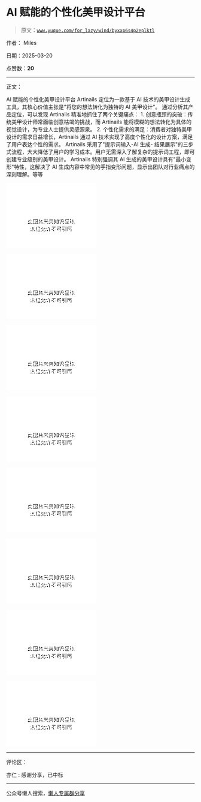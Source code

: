 # AI 赋能的个性化美甲设计平台

> 原文：[`www.yuque.com/for_lazy/wind/byxxp6s4p2eplktl`](https://www.yuque.com/for_lazy/wind/byxxp6s4p2eplktl)

作者： Miles

日期：2025-03-20

点赞数：**20**

* * *

正文：

AI 赋能的个性化美甲设计平台 Artinails 定位为一款基于 AI 技术的美甲设计生成工具，其核心价值主张是"将您的想法转化为独特的 AI 美甲设计"。
通过分析其产品定位，可以发现 Artinails 精准地抓住了两个关键痛点： 1. 创意瓶颈的突破：传统美甲设计师常面临创意枯竭的挑战，而 Artinails 能将模糊的想法转化为具体的视觉设计，为专业人士提供灵感源泉。 2. 个性化需求的满足：消费者对独特美甲设计的需求日益增长，Artinails 通过 AI 技术实现了高度个性化的设计方案，满足了用户表达个性的需求。
Artinails 采用了"提示词输入-AI 生成-
结果展示"的三步式流程，大大降低了用户的学习成本。用户无需深入了解复杂的提示词工程，即可创建专业级别的美甲设计。
Artinails 特别强调其 AI 生成的美甲设计具有"最小变形"特性，这解决了 AI 生成内容中常见的手指变形问题，显示出团队对行业痛点的深刻理解。等等

![](img/45ecf6e9b386f53a53d3719afed02921.png "None")

![](img/f54024b85437fd87f04ff430c318efa8.png "None")

![](img/3332ee803195fb7a417f558e7984a2e3.png "None")

![](img/7a2c59f1b0f2605bd5fc0f756dd70f71.png "None")

![](img/640f830effca32f8e1c82ab6188198f6.png "None")

![](img/b138556195aa4ab20c47552cfef2f26c.png "None")

![](img/4b417d9ebf6c5497e8851c752e04d4bc.png "None")

![](img/f1c33d9d5d387cb491fdcc685e65e4b7.png "None")

* * *

评论区：

亦仁 : 感谢分享，已中标

* * *

公众号懒人搜索，[懒人专属群分享](https://lazybook.fun/#/blog/group)